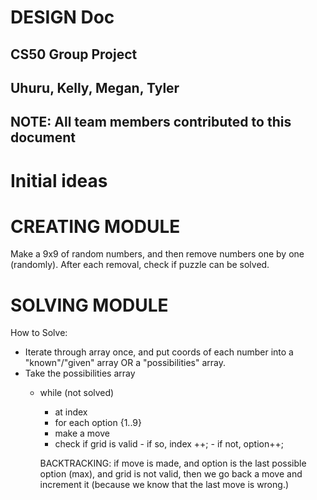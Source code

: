 # DESIGN Doc
## CS50 Group Project 
## Uhuru, Kelly, Megan, Tyler
## NOTE: All team members contributed to this document

# Initial ideas

# CREATING MODULE

Make a 9x9 of random numbers, and then remove numbers one by one (randomly).
After each removal, check if puzzle can be solved. 


# SOLVING MODULE

How to Solve: 

- Iterate through array once, and put coords of each number into a "known"/"given" array OR a "possibilities" array.
- Take the possibilities array
	- while (not solved)
		- at index
		- 	for each option {1..9}
		- 	make a move
		- 	check if grid is valid
				- if so, index ++;
				- if not, option++;

		BACKTRACKING: if move is made, and option is the last possible option (max), and grid is not valid, 
		then we go back a move and increment it (because we know that the last move is wrong.)

